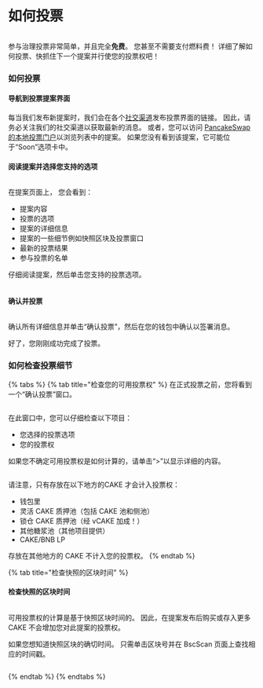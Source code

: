 # 如何投票

<figure><img src="../../../.gitbook/assets/how-to-voting-header.png" alt=""><figcaption></figcaption></figure>

参与治理投票非常简单，并且完全**免费**。 您甚至不需要支付燃料费！ 详细了解如何投票、快抓住下一个提案并行使您的投票权吧！

### 如何投票

#### **导航到投票提案界面**

每当我们发布新提案时，我们会在各个[社交渠道](../../../contact-us/telegram.md)发布投票界面的链接。 因此，请务必关注我们的社交渠道以获取最新的消息。 或者，您可以访问 [PancakeSwap 的本地投票门户](https://pancakeswap.finance/voting?\_gl=1\*pc8o0h\*\_ga\*MTUzNDEzNDQxMy4xNjAwNzkzNDM4\*\_ga\_334KNG3DMQ\*MTYwNDMwMTk4Ni42MC4xLjE2MDQzMDM3MDIuMA..#/)以浏览列表中的提案。 如果您没有看到该提案，它可能位于“Soon”选项卡中。

#### 阅读提案并选择您支持的选项

<figure><img src="../../../.gitbook/assets/how-to-vote-1.png" alt=""><figcaption></figcaption></figure>

在提案页面上， 您会看到：

* 提案内容&#x20;
* 投票的选项&#x20;
* 提案的详细信息
* 提案的一些细节例如快照区块及投票窗口&#x20;
* 最新的投票结果&#x20;
* 参与投票的名单&#x20;

仔细阅读提案，然后单击您支持的投票选项。

<figure><img src="../../../.gitbook/assets/how-to-vote-2.png" alt=""><figcaption></figcaption></figure>

#### 确认并投票

<figure><img src="../../../.gitbook/assets/how-to-vote-6 (1).png" alt=""><figcaption></figcaption></figure>

确认所有详细信息并单击“确认投票”，然后在您的钱包中确认以签署消息。&#x20;

好了，您刚刚成功完成了投票。

### 如何检查投票细节

{% tabs %}
{% tab title="检查您的可用投票权" %}
在正式投票之前，您将看到一个“确认投票”窗口。

<div align="left">

<figure><img src="../../../.gitbook/assets/how-to-vote-4.png" alt=""><figcaption></figcaption></figure>

</div>

在此窗口中，您可以仔细检查以下项目：

* 您选择的投票选项&#x20;
* 您的投票权

如果您不确定可用投票权是如何计算的，请单击“>”以显示详细的内容。

<div align="left">

<figure><img src="../../../.gitbook/assets/how-to-vote-5.png" alt=""><figcaption></figcaption></figure>

</div>

请注意，只有存放在以下地方的CAKE 才会计入投票权：

* 钱包里&#x20;
* 灵活 CAKE 质押池（包括 CAKE 池和侧池）
* 锁仓 CAKE 质押池（经 vCAKE 加成！）&#x20;
* 其他糖浆池（其他项目提供）&#x20;
* CAKE/BNB LP

存放在其他地方的 CAKE 不计入您的投票权。
{% endtab %}

{% tab title="检查快照的区块时间" %}
#### 检查快照的区块时间

<div align="left">

<figure><img src="../../../.gitbook/assets/how-to-vote-3.png" alt=""><figcaption></figcaption></figure>

</div>

可用投票权的计算是基于快照区块时间的。 因此，在提案发布后购买或存入更多 CAKE 不会增加您对此提案的投票权。&#x20;

如果您想知道快照区块的确切时间。 只需单击区块号并在 BscScan 页面上查找相应的时间戳。

<div align="center">

<figure><img src="../../../.gitbook/assets/how-to-vote-7.png" alt=""><figcaption></figcaption></figure>

</div>
{% endtab %}
{% endtabs %}
